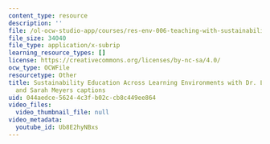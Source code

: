 ```yaml
---
content_type: resource
description: ''
file: /ol-ocw-studio-app/courses/res-env-006-teaching-with-sustainability-january-iap-2022/Ub8E2hyNBxs_captions.webvtt
file_size: 34040
file_type: application/x-subrip
learning_resource_types: []
license: https://creativecommons.org/licenses/by-nc-sa/4.0/
ocw_type: OCWFile
resourcetype: Other
title: Sustainability Education Across Learning Environments with Dr. Liz Potter-Nelson
  and Sarah Meyers captions
uid: 044aedce-5624-4c3f-b02c-cb8c449ee864
video_files:
  video_thumbnail_file: null
video_metadata:
  youtube_id: Ub8E2hyNBxs
---
```


